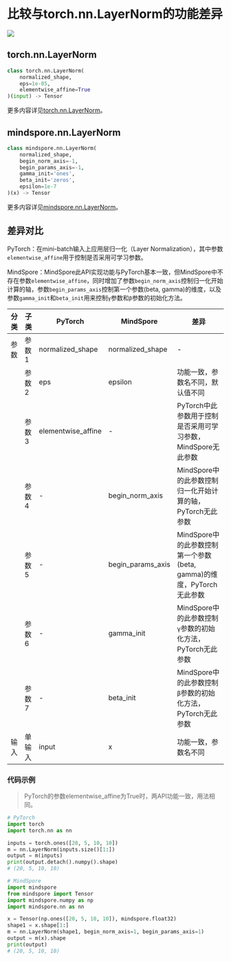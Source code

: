 # 比较与torch.nn.LayerNorm的功能差异

<a href="https://gitee.com/mindspore/docs/blob/master/docs/mindspore/source_zh_cn/note/api_mapping/pytorch_diff/LayerNorm.md" target="_blank"><img src="https://mindspore-website.obs.cn-north-4.myhuaweicloud.com/website-images/r2.0/resource/_static/logo_source.png"></a>

## torch.nn.LayerNorm

```python
class torch.nn.LayerNorm(
    normalized_shape,
    eps=1e-05,
    elementwise_affine=True
)(input) -> Tensor
```

更多内容详见[torch.nn.LayerNorm](https://pytorch.org/docs/1.8.1/generated/torch.nn.LayerNorm.html)。

## mindspore.nn.LayerNorm

```python
class mindspore.nn.LayerNorm(
    normalized_shape,
    begin_norm_axis=-1,
    begin_params_axis=-1,
    gamma_init='ones',
    beta_init='zeros',
    epsilon=1e-7
)(x) -> Tensor
```

更多内容详见[mindspore.nn.LayerNorm](https://mindspore.cn/docs/zh-CN/master/api_python/nn/mindspore.nn.LayerNorm.html)。

## 差异对比

PyTorch：在mini-batch输入上应用层归一化（Layer Normalization），其中参数`elementwise_affine`用于控制是否采用可学习参数。

MindSpore：MindSpore此API实现功能与PyTorch基本一致，但MindSpore中不存在参数`elementwise_affine`，同时增加了参数`begin_norm_axis`控制归一化开始计算的轴，参数`begin_params_axis`控制第一个参数(beta, gamma)的维度，以及参数`gamma_init`和`beta_init`用来控制`γ`参数和`β`参数的初始化方法。

| 分类 | 子类 |PyTorch | MindSpore | 差异 |
| --- | --- | --- | --- |---|
|参数 | 参数1 | normalized_shape | normalized_shape | - |
| | 参数2 | eps | epsilon | 功能一致，参数名不同，默认值不同 |
| | 参数3 | elementwise_affine | - | PyTorch中此参数用于控制是否采用可学习参数，MindSpore无此参数|
| | 参数4 | - | begin_norm_axis | MindSpore中的此参数控制归一化开始计算的轴，PyTorch无此参数|
| | 参数5 | - | begin_params_axis | MindSpore中的此参数控制第一个参数(beta, gamma)的维度，PyTorch无此参数|
| | 参数6 | - | gamma_init | MindSpore中的此参数控制`γ`参数的初始化方法，PyTorch无此参数|
| | 参数7 | - | beta_init | MindSpore中的此参数控制`β`参数的初始化方法，PyTorch无此参数|
|输入 | 单输入 | input | x | 功能一致，参数名不同|

### 代码示例

> PyTorch的参数elementwise_affine为True时，两API功能一致，用法相同。

```python
# PyTorch
import torch
import torch.nn as nn

inputs = torch.ones([20, 5, 10, 10])
m = nn.LayerNorm(inputs.size()[1:])
output = m(inputs)
print(output.detach().numpy().shape)
# (20, 5, 10, 10)

# MindSpore
import mindspore
from mindspore import Tensor
import mindspore.numpy as np
import mindspore.nn as nn

x = Tensor(np.ones([20, 5, 10, 10]), mindspore.float32)
shape1 = x.shape[1:]
m = nn.LayerNorm(shape1, begin_norm_axis=1, begin_params_axis=1)
output = m(x).shape
print(output)
# (20, 5, 10, 10)
```
